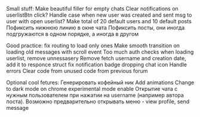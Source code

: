 Small stuff:
Make beautiful filler for empty chats
Clear notifications on userlistBtn click?
Handle case when new user was created and sent msg to user with open userlist?
Make total of 20 default users and 10 default posts
Пофиксить нижнюю линию в окне чата
Пофиксить посты, они иногда подгружаются в одном порядке, а иногда в другом


Good practice:
fix routing to load only ones
Make smooth transition on loading old messages with scroll event
Too much auth checks when loading userlist, remove unnessasery
Remove fetch username and creation date, add it to responce struct
fix notification badge dropping chat icon
Handle errors
Clear code from unused code from previous forum


Optional cool fetures:
Генерировать кофейный ник
Add animations
Change to dark mode on chrome experimental mode enable
Открытие чата с нужным пользователем при нажатии на username (например автора поста). Возможно предварительно открывать меню - view profile, send message
